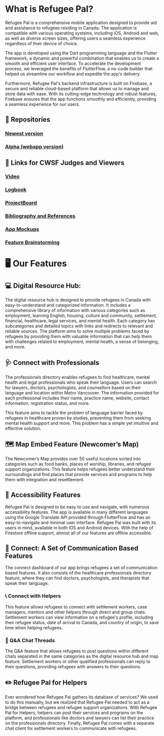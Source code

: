# What is Refugee Pal?
Refugee Pal is a comprehensive mobile application designed to provide aid and assistance to refugees residing in Canada. The application is compatible with various operating systems, including iOS, Android and web, as well as diverse screen sizes, offering users a seamless experience regardless of their device of choice.

The app is developed using the Dart programming language and the Flutter framework, a dynamic and powerful combination that enables us to create a smooth and efficient user interface. To accelerate the development process, we leveraged the benefits of FlutterFlow, a no-code builder that helped us streamline our workflow and expedite the app's delivery.

Furthermore, Refugee Pal's backend infrastructure is built on Firebase, a secure and reliable cloud-based platform that allows us to manage and store data with ease. With its cutting-edge technology and robust features, Firebase ensures that the app functions smoothly and efficiently, providing a seamless experience for our users.

## 📖 Repositories

### [Newest version](https://github.com/Refugee-Pal/Refugee-Pal)

### [Alpha (webapp version)](https://github.com/Refugee-Pal/Refugee-Pal-alpha)

## 🧪 Links for CWSF Judges and Viewers

### [Video](https://www.youtube.com/watch?v=aqFTNnF-Ooo&ab_channel=RefugeePal)

### [Logbook](https://github.com/AliSoufi42/refugeepal/blob/main/logbook.md)

### [ProjectBoard](https://projectboard.world/ysc/project/refugee-pal-a-novel-app-supporting-refugees)

### [Bibliography and References](https://github.com/AliSoufi42/refugeepal/blob/main/bibliography.md)

### [App Mockups](https://www.figma.com/file/2WBSFoJQXayxE7muuKHveu/Refugee-Pal-App-UI%2FUX-(Copy)?type=design&node-id=0%3A1&t=YqJDNNTdv8DRQBvz-1)

### [Feature Brainstorming](https://www.figma.com/file/s4xUomwbZlECxLERwvsmTI/Refugee-Pal-User-Journey?type=whiteboard&node-id=0%3A1&t=Fc51oIrWLOR4TEVB-1)

# 🖥️ Our Features

## 💻 Digital Resource Hub:
The digital resource hub is designed to provide refugees in Canada with easy-to-understand and categorized information. It includes a comprehensive library of information with various categories such as employment, learning English, housing, culture and community, settlement, financial, healthcare, legal services, and mental health. Each category has subcategories and detailed topics with links and redirects to relevant and reliable sources. The platform aims to solve multiple problems faced by refugees by providing them with valuable information that can help them with challenges related to employment, mental health, a sense of belonging, and more.

## 🩺 Connect with Professionals
The professionals directory enables refugees to find healthcare, mental health and legal professionals who speak their language. Users can search for lawyers, doctors, psychologists, and counsellors based on their language and location within Metro Vancouver. The information provided for each professional includes their name, practice name, website, contact information, registration status, and more.

This feature aims to tackle the problem of language barrier faced by refugees in healthcare proven by studies, preventing them from seeking mental health support and more. This problem has a simple yet intuitive and effective solution.

## 🗺️ Map Embed Feature (Newcomer’s Map)
The Newcomer’s Map provides over 50 useful locations sorted into categories such as food banks, places of worship, libraries, and refugee support organizations. This feature helps refugees better understand their surroundings and find places that provide services and programs to help them with integration and resettlement.

## 📱 Accessibility Features
Refugee Pal is designed to be easy to use and navigate, with numerous accessibility features. The app is available in many different languages using the Google Translate API provided through FlutterFlow and has an easy-to-navigate and minimal user interface. Refugee Pal was built with its users in mind, available in both IOS and Android devices. With the help of Firestore offline support, almost all of our features are offline accessible.

## 💬 Connect: A Set of Communication Based Features
The connect dashboard of our app brings refugees a set of communication based features. It also consists of the healthcare professionals directory feature, where they can find doctors, psychologists, and therapists that speak their language. 
### 📞 Connect with Helpers

This feature allows refugees to connect with settlement workers, case managers, mentors and other helpers through direct and group chats. Settlement workers can view information on a refugee's profile, including their refugee status, date of arrival to Canada, and country of origin, to save time when helping refugees.

### 💬 Q&A Chat Threads

The Q&A feature that allows refugees to post questions within different chats separated in the same categories as the digital resource hub and map feature. Settlement workers or other qualified professionals can reply to their questions, providing refugees with answers to their questions.

## ✏️ Refugee Pal for Helpers

Ever wondered how Refugee Pal gathers its database of services? We used to do this manually, but we realized that Refugee Pal needed to act as a bridge between refugees and refugee support organizations. With Refugee Pal for Helpers, helpers can post their services and programs on the platform, and professionals like doctors and lawyers can list their practice on the professionals directory. Finally, Refugee Pal comes with a separate chat client for settlement workers to communicate with refugees.
